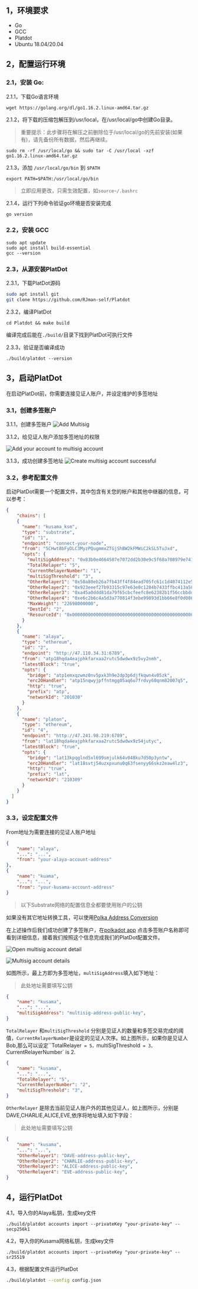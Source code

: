 ## 1，环境要求

- Go
- GCC
- Platdot
- Ubuntu 18.04/20.04
## 2，配置运行环境

### 2.1，安装 Go:

2.1.1，下载Go语言环境

```shell
wget https://golang.org/dl/go1.16.2.linux-amd64.tar.gz
```

2.1.2，将下载的压缩包解压到/usr/local，在/usr/local/go中创建Go目录。

> 重要提示：此步骤将在解压之前删除位于/usr/local/go的先前安装(如果有)，请先备份所有数据，然后再继续。

```shell
sudo rm -rf /usr/local/go && sudo tar -C /usr/local -xzf go1.16.2.linux-amd64.tar.gz
```

2.1.3，添加 `/usr/local/go/bin` 到 `$PATH`

```shell
export PATH=$PATH:/usr/local/go/bin
```
> 立即应用更改，只需生效配置，如`source~/.bashrc`

2.1.4，运行下列命令验证go环境是否安装完成

```shell
go version
```

### 2.2，安装 GCC

```shell
sudo apt update
sudo apt install build-essential
gcc --version
```

### 2.3，从源安装PlatDot

2.3.1，下载PlatDot源码

```sh
sudo apt install git
git clone https://github.com/RJman-self/Platdot
```

2.3.2，编译PlatDot

```shell
cd Platdot && make build
```
编译完成后能在`./build/`目录下找到PlatDot可执行文件

2.3.3，验证是否编译成功

```shell
./build/platdot --version
```

## 3，启动PlatDot

在启动PlatDot前，你需要连接见证人账户，并设定维护的多签地址

### 3.1，创建多签账户

3.1.1，创建多签账户
![Add Multisig](https://cdn.jsdelivr.net/gh/hacpy/PictureBed@master/Platdot/1617253951015-1617253951012.png)

3.1.2，给见证人账户添加多签地址的权限

![Add your account to multisig account](https://cdn.jsdelivr.net/gh/hacpy/PictureBed@master/Platdot/1617254071745-1617254071742.png)

3.1.3，成功创建多签地址
![Create multisig account successful](https://cdn.jsdelivr.net/gh/hacpy/PictureBed@master/Platdot/1617254470399-1617254470390.png)

### 3.2，参考配置文件

启动PlatDot需要一个配置文件，其中包含有关您的帐户和其他中继器的信息，可以参考：

```json
{
	"chains": [
    {
      "name": "kusama_ksm",
      "type": "substrate",
      "id": "1",
      "endpoint": "connect-your-node",
      "from": "5CHwt8bFyDLC3MyzPQugmmxZTGjShBW2kFMWiC2kSL5TuJxd",
      "opts": {
        "multiSigAddress": "0x83b0e4664507e7072dd2b30e9c5f68a708979e741a965048fb1ccbc61bd331f5",
        "TotalRelayer": "5",
        "CurrentRelayerNumber": "1",
        "multiSigThreshold": "3",
        "OtherRelayer1": "0x50a80eb26a7fb43ff4f84ead705fc61c1d4074112e53f781a6b03c0c7504f663",
        "OtherRelayer2": "0x923eeef27b93315c97e63e0c1284b7433ffbc413a58da0626a63955a48586075",
        "OtherRelayer3": "0xa45a0ddd81da79f65cbcfeefc8e62382b1f56ccbbdd9533f77cdc49172cca33d",
        "OtherRelayer4": "0xe6c2b6c4a5d3a770814f3ebe99893d1bb66e8f0d086a2badfcbb481b043ada1a",
        "MaxWeight": "22698000000",
        "DestId": "2",
        "ResourceId": "0x0000000000000000000000000000000000000000000000000000000000000000"
      }
    },
	{
      "name": "alaya",
      "type": "ethereum",
      "id": "2",
      "endpoint": "http://47.110.34.31:6789",
      "from": "atp18hqda4eajphkfarxaa2rutc5dwdwx9z5vy2nmh",
      "latestBlock": "true",
      "opts": {
        "bridge": "atp1emxqzwmz0nv5pxk3h9e2dp3p6djfkqwn4v05zk",
        "erc20Handler": "atp15nqwyjpffntmgg05aq6u7frdvy60qnm82007q5",
        "http": "true",
        "prefix": "atp",
        "networkId": "201030"
      }
    },
    {
      "name": "platon",
      "type": "ethereum",
      "id": "4",
      "endpoint": "http://47.241.98.219:6789",
      "from": "lat18hqda4eajphkfarxaa2rutc5dwdwx9z54jutyc",
      "latestBlock": "true",
      "opts": {
        "bridge": "lat13kpqglnd5xl699smjulk64v048ku7d50p3yntw",
        "erc20Handler": "lat18svtj54uzxpxunu0q63fsenyy66skz2eaw4lz3",
        "http": "true",
        "prefix": "lat",
        "networkId": "210309"
      }
    }
  ]
}
```

### 3.3，设定配置文件

From地址为需要连接的见证人账户地址

```json
{
    "name": "alaya",
    "...": "...",
    "from": "your-alaya-account-address"
},
{
    "name": "kuama",
    "...": "...",
	"from": "your-kusama-account-address"
}
```

> 以下Substrate网络的配置信息全都要使用账户的公钥

如果没有其它地址转换工具，可以使用[Polka Address Conversion](https://polkadot.subscan.io/tools/ss58_transform)

在上述操作后我们成功创建了多签账户，在[polkadot app](https://polkadot.js.org/apps/#/accounts) 点击多签账户名称即可看到详细信息，接着我们按照这个信息完成我们的PlatDot配置文件。

![Open multisig account detail](https://cdn.jsdelivr.net/gh/hacpy/PictureBed@master/Platdot/1617257673522-1617257673520.png)

![Multisig account details](https://cdn.jsdelivr.net/gh/hacpy/PictureBed@master/Platdot/1617257781015-1617257781011.png)



如图所示，最上方即为多签地址，`multiSigAddress`填入如下地址：

> 此处地址需要填写公钥

```json
{
	"name": "kusama",
    "...": "...",
	"multiSigAddress": "multisig-address-public-key",
}
```

`TotalRelayer` 和`multiSigThreshold` 分别是见证人的数量和多签交易完成的阈值，`CurrentRelayerNumber`是设定的见证人次序。如上图所示，如果你是见证人Bob,那么可以设定``TotalRelayer` = 5，`multiSigThreshold` = 3，`CurrentRelayerNumber` is 2.

```json
{
    "name": "kusama",
    "...": "...",
    "TotalRelayer": "5",
    "CurrentRelayerNumber": "2",
    "multiSigThreshold": "3",
}
```

`OtherRelayer` 是除去当前见证人账户外的其他见证人，如上图所示，分别是DAVE,CHARLIE,ALICE,EVE,依序将地址填入如下字段：

> 此处地址需要填写公钥

```json
{
    "name": "kusama",
    "...": "...",
    "OtherRelayer1": "DAVE-address-public-key",
    "OtherRelayer2": "CHARLIE-address-public-key",
    "OtherRelayer3": "ALICE-address-public-key",
    "OtherRelayer4": "EVE-address-public-key",
}
```

## 4，运行PlatDot

4.1，导入你的Alaya私钥，生成key文件

```shell
./build/platdot accounts import --privateKey "your-private-key" --secp256k1
```

4.2，导入你的Kusama网络私钥，生成key文件

```shell
./build/platdot accounts import --privateKey "your-private-key" --sr25519
```

4.3，根据配置文件运行PlatDot

```sh
./build/platdot --config config.json
```

